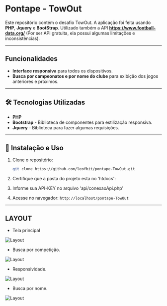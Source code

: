 # Pontape - TowOut

Este repositório contém o desafio TowOut. A aplicação foi feita usando **PHP**, **Jquery** e **BootStrap**. Utilizado também a API **https://www.football-data.org/** (Por ser API gratuita, ela possui algumas limitações e inconsistências).

---

## Funcionalidades

- **Interface responsiva** para todos os dispositivos.
- **Busca por campeonatos e por nome do clube** para exibição dos jogos anteriores e próximos.
---

## 🛠 Tecnologias Utilizadas

- **PHP**
- **Bootstrap** - Biblioteca de componentes para estilização responsiva.
- **Jquery** - Biblioteca para fazer algumas requisições.

---

## 🔧 Instalação e Uso

1. Clone o repositório:

   ```bash
   git clone https://github.com/leofbit/pontape-TowOut.git
   ```

2. Certifique que a pasta do projeto esta no 'htdocs':

3. Informe sua API-KEY no arquivo 'api/conexaoApi.php'

4. Acesse no navegador: `http://localhost/pontape-TowOut`

---


## LAYOUT
- Tela principal
<img src="https://img001.prntscr.com/file/img001/OA6wM9dwSwWhcUryDBYJWQ.png" alt="Layout">

- Busca por competição.
<img src="https://img001.prntscr.com/file/img001/vzn7H7_tTqKcFTgx1-2UPQ.png" alt="Layout">

- Responsividade.
<img src="https://img001.prntscr.com/file/img001/BTXOBOTBTNiibjVqj9gosA.png" alt="Layout">

- Busca por nome.
<img src="https://img001.prntscr.com/file/img001/KCOkY6mtSsu_KcSyeY4Cpw.png" alt="Layout">
